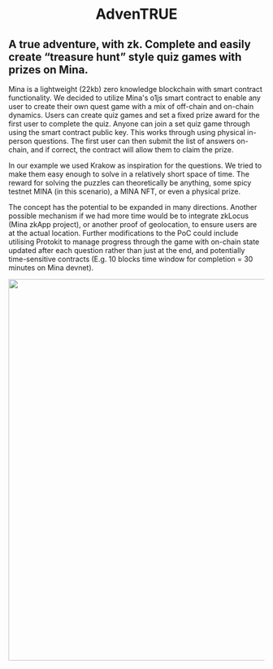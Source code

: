 # <p align="center"> AdvenTRUE
## A true adventure, with zk. Complete and easily create “treasure hunt” style quiz games with prizes on Mina. 
Mina is a lightweight (22kb) zero knowledge blockchain with smart contract functionality. We decided to utilize Mina's o1js smart contract to enable any user to create their own quest game with a mix of off-chain and on-chain dynamics. Users can create quiz games and set a fixed prize award for the first user to complete the quiz. Anyone can join a set quiz game through using the smart contract public key. This works through using physical in-person questions. The first user can then submit the list of answers on-chain, and if correct, the contract will allow them to claim the prize.

In our example we used Krakow as inspiration for the questions. We tried to make them easy enough to solve in a relatively short space of time. The reward for solving the puzzles can theoretically be anything, some spicy testnet MINA (in this scenario), a MINA NFT, or even a physical prize.

The concept has the potential to be expanded in many directions. Another possible mechanism if we had more time would be to integrate zkLocus (Mina zkApp project), or another proof of geolocation, to ensure users are at the actual location. Further modifications to the PoC could include utilising Protokit to manage progress through the game with on-chain state updated after each question rather than just at the end, and potentially time-sensitive contracts (E.g. 10 blocks time window for completion = 30 minutes on Mina devnet). 

<p align="center">
  <img src="https://github.com/sqrt-xx/adventrue/assets/37027892/aac3b126-b1d3-4abd-a3e3-a3d247fe69eb" width="750" height="750">
